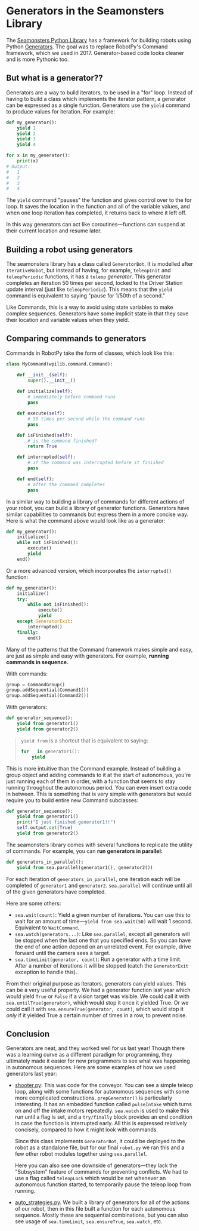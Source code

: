 # Generators in the Seamonsters Library

The [Seamonsters Python Library](https://github.com/seamonsters-2605/SeamonstersTemplate) has a framework for building robots using Python [Generators](https://wiki.python.org/moin/Generators). The goal was to replace RobotPy's Command framework, which we used in 2017. Generator-based code looks cleaner and is more Pythonic too.

## But what is a generator??

Generators are a way to build iterators, to be used in a "for" loop. Instead of having to build a class which implements the iterator pattern, a generator can be expressed as a single function. Generators use the `yield` command to produce values for iteration. For example:

```python
def my_generator():
    yield 1
    yield 2
    yield 3
    yield 4

for x in my_generator():
    print(x)
# Output:
#   1
#   2
#   3
#   4
```

The `yield` command "pauses" the function and gives control over to the for loop. It saves the location in the function and all of the variable values, and when one loop iteration has completed, it returns back to where it left off.

In this way generators can act like coroutines&mdash;functions can suspend at their current location and resume later.

## Building a robot using generators

The seamonsters library has a class called `GeneratorBot`. It is modelled after `IterativeRobot`, but instead of having, for example, `teleopInit` and `teleopPeriodic` functions, it has a `teleop` *generator*. This generator completes an iteration 50 times per second, locked to the Driver Station update interval (just like `teleopPeriodic`). This means that the `yield` command is equivalent to saying "pause for 1/50th of a second."

Like Commands, this is a way to avoid using state variables to make complex sequences. Generators have some implicit state in that they save their location and variable values when they yield.

## Comparing commands to generators

Commands in RobotPy take the form of classes, which look like this:

```python
class MyCommand(wpilib.command.Command):

    def __init__(self):
        super().__init__()
    
    def initialize(self):
        # immediately before command runs
        pass

    def execute(self):
        # 50 times per second while the command runs
        pass

    def isFinished(self):
        # is the command finished?
        return True

    def interrupted(self):
        # if the command was interrupted before it finished
        pass

    def end(self):
        # after the command completes
        pass
```

In a similar way to building a library of commands for different actions of your robot, you can build a library of generator functions. Generators have similar capabilities to commands but express them in a more concise way. Here is what the command above would look like as a generator:

```python
def my_generator():
    initialize()
    while not isFinished():
        execute()
        yield
    end()
```

Or a more advanced version, which incorporates the `interrupted()` function:

```python
def my_generator():
    initialize()
    try:
        while not isFinished():
            execute()
            yield
    except GeneratorExit:
        interrupted()
    finally:
        end()
```

Many of the patterns that the Command framework makes simple and easy, are just as simple and easy with generators. For example, **running commands in sequence.**

With commands:

```python
group = CommandGroup()
group.addSequential(Command1())
group.addSequential(Command2())
```

With generators:

```python
def generator_sequence():
    yield from generator1()
    yield from generator2()
```

> `yield from` is a shortcut that is equivalent to saying:
> 
> ```python
> for _ in generator1():
>     yield
> ```

This is more intuitive than the Command example. Instead of building a group object and adding commands to it at the start of autonomous, you're just running each of them in order, with a function that seems to stay running throughout the autonomous period. You can even insert extra code in between. This is something that is very simple with generators but would require you to build entire new Command subclasses:

```python
def generator_sequence():
    yield from generator1()
    print("I just finished generator1!!")
    self.output.set(True)
    yield from generator2()
```

The seamonsters library comes with several functions to replicate the utility of commands. For example, you can **run generators in parallel:**

```python
def generators_in_parallel():
    yield from sea.parallel(generator1(), generator2())
```

For each iteration of `generators_in_parallel`, one iteration each will be completed of `generator1` and `generator2`. `sea.parallel` will continue until all of the given generators have completed.

Here are some others:

- `sea.wait(count)`: Yield a given number of iterations. You can use this to wait for an amount of time&mdash;`yield from sea.wait(50)` will wait 1 second. Equivalent to `WaitCommand`.
- `sea.watch(generators...)`: Like `sea.parallel`, except all generators will be stopped when the last one that you specified ends. So you can have the end of one action depend on an unrelated event. For example, drive forward until the camera sees a target.
- `sea.timeLimit(generator, count)`: Run a generator with a time limit. After a number of iterations it will be stopped (catch the `GeneratorExit` exception to handle this).

From their original purpose as iterators, generators can yield values. This can be a very useful property. We had a generator function last year which would yield `True` or `False` if a vision target was visible. We could call it with `sea.untilTrue(generator)`, which would stop it once it yielded True. Or we could call it with `sea.ensureTrue(generator, count)`, which would stop it *only* if it yielded True a certain number of times in a row, to prevent noise.

## Conclusion

Generators are neat, and they worked well for us last year! Though there was a learning curve as a different paradigm for programming, they ultimately made it easier for new programmers to see what was happening in autonomous sequences. Here are some examples of how we used generators last year:

- [shooter.py](https://github.com/Seamonsters-2605/CompetitionBot2018/blob/master/shooter.py): This was code for the conveyor. You can see a simple teleop loop, along with some functions for autonomous sequences with some more complicated constructions. `prepGenerator()` is particularly interesting. It has an embedded function called `pulseIntake` which turns on and off the intake motors repeatedly. `sea.watch` is used to make this run until a flag is set, and a `try/finally` block provides an end condition in case the function is interrupted early. All this is expressed relatively concisely, compared to how it might look with commands.

    Since this class implements `GeneratorBot`, it could be deployed to the robot as a standalone file, but for our final `robot.py` we ran this and a few other robot modules together using `sea.parallel`.

    Here you can also see one downside of generators&mdash;they lack the "Subsystem" feature of commands for preventing conflicts. We had to use a flag called `teleopLock` which would be set whenever an autonomous function started, to temporarily pause the teleop loop from running.
- [auto_strategies.py](https://github.com/Seamonsters-2605/CompetitionBot2018/blob/master/auto_strategies.py). We built a library of generators for all of the actions of our robot, then in this file built a function for each autonomous sequence. Mostly these are sequential combinations, but you can also see usage of `sea.timeLimit`, `sea.ensureTrue`, `sea.watch`, etc.
